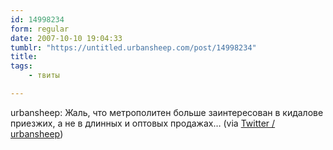```yaml
---
id: 14998234
form: regular
date: 2007-10-10 19:04:33
tumblr: "https://untitled.urbansheep.com/post/14998234"
title:
tags:
    - твиты

---
```


<p>urbansheep: Жаль, что метрополитен больше заинтересован в кидалове приезжих, а не в длинных и оптовых продажах&hellip; (via <a href="http://twitter.com/urbansheep/statuses/325737692">Twitter / urbansheep</a>)</p>

